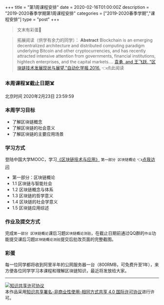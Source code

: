 +++
title = "第1周课程安排"
date = 2020-02-16T01:00:00Z
description = "2019-2020春季学期第1周课程安排"
categories = ["2019-2020春季学期","课程安排"]
type = "post"
+++
> 文末有彩蛋🥚

>拓展阅读（供学有余力的同学）： **Abstract** Blockchain is an emerging decentralized architecture and distributed computing paradigm underlying Bitcoin and other cryptocurrencies, and has recently attracted intensive attention from governments, financial institutions, hightech enterprises, and the capital markets....
> [袁勇, and 王飞跃. "区块链技术发展现状与展望."自动化学报.2016.](http://www.cicpa.org.cn/Column/hyxxhckzl/xxjsyqy/qyjs/201708/W020170802480892964816.pdf) 👈点此阅读

### 本周课程☠️截止日期☠️
北京时间 2020年2月23日 23:59:59

### 本周学习目标
- 了解区块链概念
- 了解区块链的社会意义
- 了解区块链的主要应用场景

### 学习方式
登陆中国大学MOOC，学习[《区块链技术与应用》](https://www.icourse163.org/course/SWJTU-1207109825) `第一部分 区块链概论` 👈[点我访问](https://www.icourse163.org/course/SWJTU-1207109825)

- 第一部分：区块链概论
 - 1.1 区块链与智能社会
 - 1.2 区块链概念与体系
 - 1.3 区块链的哲学意义
 - 1.4 区块链的社会学意义
 - 1.5 区块链应用综述

### 作业及提交方式

完成`第一部分 区块链概论`课后习题`区块链概论测验`，在截止日期前通过QQ群的`作业`功能提交课后习题`区块链概论测验`提交后批改页面的完整截图。

### 彩蛋

每一位同学都将收到阿里半年的公网服务器一台（800RMB，可免费升至1年），来方便各位同学学习本课程和理解区块链知识，最近将发放给大家。

---
<a rel="license" href="http://creativecommons.org/licenses/by-nc-sa/4.0/"><img alt="知识共享许可协议" style="border-width:0" src="https://i.creativecommons.org/l/by-nc-sa/4.0/88x31.png" /></a><br />本作品采用<a rel="license" href="http://creativecommons.org/licenses/by-nc-sa/4.0/">知识共享署名-非商业性使用-相同方式共享 4.0 国际许可协议</a>进行许可。
